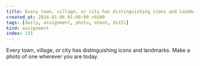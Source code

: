 ```yaml
---
title: Every town, village, or city has distinguishing icons and landmarks.  Make a photo of one wherever you are today.
created_at: 2014-01-06 01:00:00 +0100
tags: [daily, assignment, photo, shoot, ds151]
kind: assignment
index: 151
---
```


Every town, village, or city has distinguishing icons and landmarks.  Make a photo of one wherever you are today.
